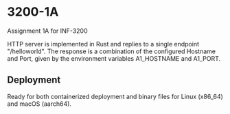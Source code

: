 # 3200-1A
Assignment 1A for INF-3200

HTTP server is implemented in Rust and replies to a single endpoint "/helloworld". The response is a combination of the configured Hostname and Port, given by the environment variables A1_HOSTNAME and A1_PORT.

## Deployment
Ready for both containerized deployment and binary files for Linux (x86_64) and macOS (aarch64).
